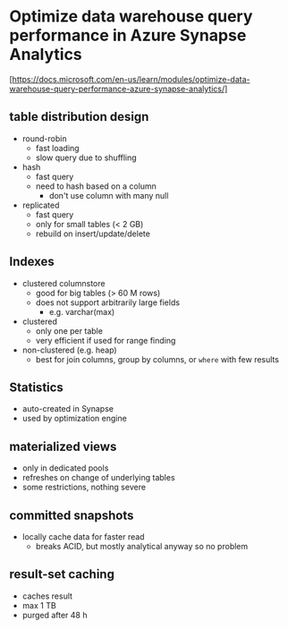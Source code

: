 # Optimize data warehouse query performance in Azure Synapse Analytics
[https://docs.microsoft.com/en-us/learn/modules/optimize-data-warehouse-query-performance-azure-synapse-analytics/]

## table distribution design
- round-robin
  - fast loading
  - slow query due to shuffling
- hash
  - fast query
  - need to hash based on a column
    - don't use column with many null
- replicated
  - fast query
  - only for small tables (< 2 GB)
  - rebuild on insert/update/delete

## Indexes
- clustered columnstore
  - good for big tables (> 60 M rows)
  - does not support arbitrarily large fields
    - e.g. varchar(max)
- clustered
  - only one per table
  - very efficient if used for range finding
- non-clustered (e.g. heap)
  - best for join columns, group by columns, or `where` with few results

## Statistics
- auto-created in Synapse
- used by optimization engine

## materialized views
- only in dedicated pools
- refreshes on change of underlying tables
- some restrictions, nothing severe

## committed snapshots
- locally cache data for faster read
  - breaks ACID, but mostly analytical anyway so no problem

## result-set caching
- caches result
- max 1 TB
- purged after 48 h

